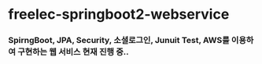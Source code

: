 # freelec-springboot2-webservice
### SpirngBoot, JPA, Security, 소셜로그인, Junuit Test, AWS를 이용하여 구현하는 웹 서비스 현재 진행 중..

